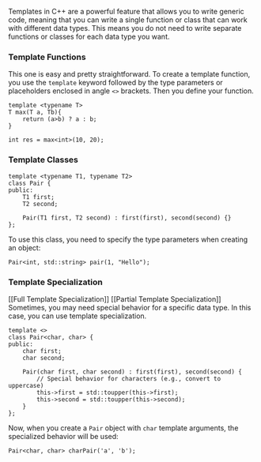 Templates in C++ are a powerful feature that allows you to write generic code, meaning that you can write a single function or class that can work with different data types. This means you do not need to write separate functions or classes for each data type you want.
### Template Functions 
This one is easy and pretty straightforward. To create a template function, you use the `template` keyword followed by the type parameters or placeholders enclosed in angle `<>` brackets. Then you define your function.
```
template <typename T>
T max(T a, Tb){
	return (a>b) ? a : b;
}
```

```
int res = max<int>(10, 20);
```

### Template Classes
```
template <typename T1, typename T2>
class Pair {
public:
    T1 first;
    T2 second;

    Pair(T1 first, T2 second) : first(first), second(second) {}
};
```
To use this class, you need to specify the type parameters when creating an object:

```
Pair<int, std::string> pair(1, "Hello");
```

### Template Specialization
[[Full Template Specialization]]
[[Partial Template Specialization]]
Sometimes, you may need special behavior for a specific data type. In this case, you can use template specialization.
```
template <>
class Pair<char, char> {
public:
    char first;
    char second;

    Pair(char first, char second) : first(first), second(second) {
        // Special behavior for characters (e.g., convert to uppercase)
        this->first = std::toupper(this->first);
        this->second = std::toupper(this->second);
    }
};
```
Now, when you create a `Pair` object with `char` template arguments, the specialized behavior will be used:

```
Pair<char, char> charPair('a', 'b');
```
